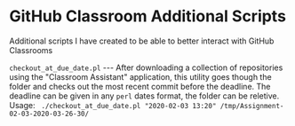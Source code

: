 # GitHub Classroom Additional Scripts
Additional scripts I have created to be able to better interact with GitHub Classrooms

`checkout_at_due_date.pl` --- After downloading a collection of repositories using the "Classroom Assistant" application, this utility goes though the folder and checks out the most recent commit before the deadline. The deadline can be given in any `perl` dates format, the folder can be reletive.  
Usage: 
` ./checkout_at_due_date.pl "2020-02-03 13:20" /tmp/Assignment-02-03-2020-03-26-30/`